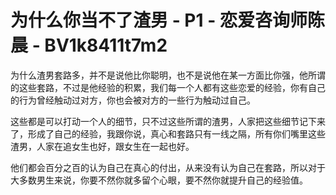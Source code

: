 # 为什么你当不了渣男 - P1 - 恋爱咨询师陈晨 - BV1k8411t7m2

为什么渣男套路多，并不是说他比你聪明，也不是说他在某一方面比你强，他所谓的这些套路，不过是他经验的积累，我们每一个人都有这些恋爱的经验，你有自己的行为曾经触动过对方，你也会被对方的一些行为触动过自己。

这些都是可以打动一个人的细节，只不过这些所谓的渣男，人家把这些细节记下来了，形成了自己的经验，我跟你说，真心和套路只有一线之隔，所有你们嘴里这些渣男，人家在追女生也好，跟女生在一起也好。

他们都会百分之百的认为自己在真心的付出，从来没有认为自己在套路，所以对于大多数男生来说，你要不然你就多留个心眼，要不然你就提升自己的经验值。

